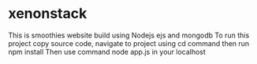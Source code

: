 # xenonstack
This is smoothies website build using Nodejs ejs and mongodb
To run this project copy source code, navigate to project using cd command then run npm install
Then use command node app.js in your localhost
